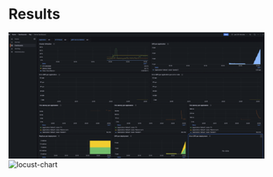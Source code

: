 # Results
![grafana-charts](./results/grafana-charts.png)
![locust-chart](./results/locust-chart.png)
